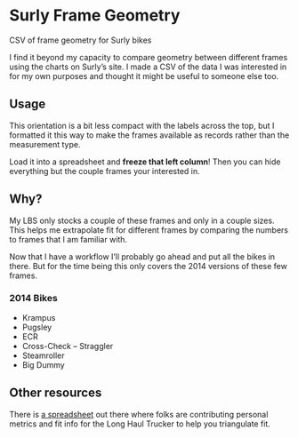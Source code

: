 Surly Frame Geometry
============
CSV of frame geometry for Surly bikes

I find it beyond my capacity to compare geometry between different frames using the charts on Surly’s site. I made a CSV of the data I was interested in for my own purposes and thought it might be useful to someone else too.

## Usage
This orientation is a bit less compact with the labels across the top, but I formatted it this way to make the frames available as records rather than the measurement type.

Load it into a spreadsheet and **freeze that left column**! Then you can hide everything but the couple frames your interested in.

## Why?
My LBS only stocks a couple of these frames and only in a couple sizes. This helps me extrapolate fit for different frames by comparing the numbers to frames that I am familiar with.

Now that I have a workflow I’ll probably go ahead and put all the bikes in there. But for the time being this only covers the 2014 versions of these few frames.

### 2014 Bikes
- Krampus
- Pugsley
- ECR
- Cross-Check
– Straggler
- Steamroller
- Big Dummy

## Other resources
There is [a spreadsheet](https://docs.google.com/a/buildium.com/spreadsheet/ccc?key=0AjcKyUe3m-FlcGRiNXJsTDFuczBYTHhNMzFXcHZrQ3c#gid=0) out there where folks are contributing personal metrics and fit info for the Long Haul Trucker to help you triangulate fit.
